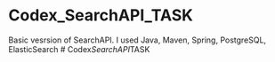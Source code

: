 # Codex_SearchAPI_TASK
Basic vesrsion of SearchAPI. I used Java, Maven, Spring, PostgreSQL, ElasticSearch
#   C o d e x _ S e a r c h A P I _ T A S K  
 